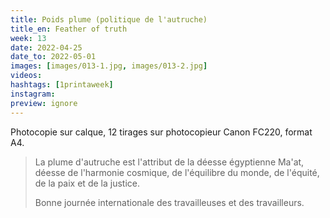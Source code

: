 ```yaml
---
title: Poids plume (politique de l'autruche)
title_en: Feather of truth
week: 13
date: 2022-04-25
date_to: 2022-05-01
images: [images/013-1.jpg, images/013-2.jpg]
videos: 
hashtags: [1printaweek]
instagram: 
preview: ignore
---
```


Photocopie sur calque, 12 tirages sur photocopieur Canon FC220, format A4.

> La plume d'autruche est l'attribut de la déesse égyptienne Ma'at, déesse de l'harmonie cosmique, de l'équilibre du monde, de l'équité, de la paix et de la justice. 
>
> Bonne journée internationale des travailleuses et des travailleurs.
>
> 


